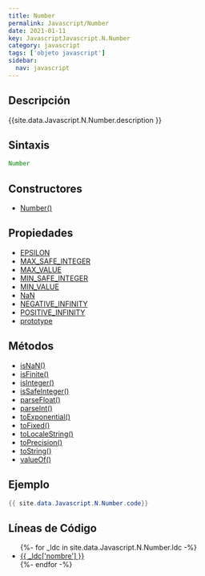 ```yaml
---
title: Number
permalink: Javascript/Number
date: 2021-01-11
key: JavascriptJavascript.N.Number
category: javascript
tags: ['objeto javascript']
sidebar: 
  nav: javascript
---
```


## Descripción
{{site.data.Javascript.N.Number.description }}

## Sintaxis
~~~javascript
Number
~~~

## Constructores
* [Number()](/javascript/Number/Number/)

## Propiedades
* [EPSILON](/javascript/Number/EPSILON)
* [MAX_SAFE_INTEGER](/javascript/Number/MAX_SAFE_INTEGER)
* [MAX_VALUE](/javascript/Number/MAX_VALUE)
* [MIN_SAFE_INTEGER](/javascript/Number/MIN_SAFE_INTEGER)
* [MIN_VALUE](/javascript/Number/MIN_VALUE)
* [NaN](/javascript/Number/NaN)
* [NEGATIVE_INFINITY](/javascript/Number/NEGATIVE_INFINITY)
* [POSITIVE_INFINITY](/javascript/Number/POSITIVE_INFINITY)
* [prototype](/javascript/Number/prototype)

## Métodos
* [isNaN()](/javascript/Number/isNaN)
* [isFinite()](/javascript/Number/isFinite)
* [isInteger()](/javascript/Number/isInteger)
* [isSafeInteger()](/javascript/Number/isSafeInteger)
* [parseFloat()](/javascript/Number/parseFloat)
* [parseInt()](/javascript/Number/parseInt)
* [toExponential()](/javascript/Number/toExponential)
* [toFixed()](/javascript/Number/toFixed)
* [toLocaleString()](/javascript/Number/toLocaleString)
* [toPrecision()](/javascript/Number/toPrecision)
* [toString()](/javascript/Number/toString)
* [valueOf()](/javascript/Number/valueOf)

## Ejemplo
~~~java
{{ site.data.Javascript.N.Number.code}}
~~~

## Líneas de Código
<ul>
{%- for _ldc in site.data.Javascript.N.Number.ldc -%}
   <li>
       <a href="{{_ldc['url'] }}">{{ _ldc['nombre'] }}</a>
   </li>
{%- endfor -%}
</ul>
